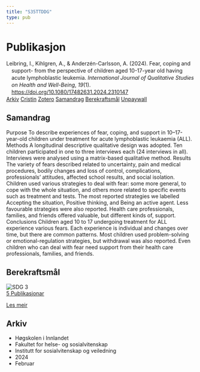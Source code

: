```yaml
---
title: "S35TTDDG"
type: pub
---
```

<h1>Publikasjon</h1>
<article id="csl-bib-container-S35TTDDG" class="csl-bib-container">
  <div class="csl-bib-body" style="line-height: 1.35; padding-left: 1em; text-indent:-1em;">
  <div class="csl-entry">Leibring, I., Kihlgren, A., &amp; Anderz&#xE9;n-Carlsson, A. (2024). Fear, coping and support- from the perspective of children aged 10-17-year old having acute lymphoblastic leukemia. <i>International Journal of Qualitative Studies on Health and Well-Being</i>, <i>19</i>(1). <a href="https://doi.org/10.1080/17482631.2024.2310147">https://doi.org/10.1080/17482631.2024.2310147</a></div>
</div>
  <div class="csl-bib-buttons">
    <a href="#taxonomy-article-S35TTDDG" class="csl-bib-button">Arkiv</a>
    <a href="https://app.cristin.no/results/show.jsf?id=2249555" alt="Cristin URL" class="csl-bib-button">Cristin</a>
    <a href="http://zotero.org/groups/5402882/items/S35TTDDG" alt="Zotero URL" class="csl-bib-button">Zotero</a>
    <a href="#abstract-article-S35TTDDG" class="csl-bib-button">Samandrag</a>
    <a href="#sdg-article-S35TTDDG" class="csl-bib-button">Berekraftsmål</a>
    <a href="https://www.tandfonline.com/doi/pdf/10.1080/17482631.2024.2310147?needAccess=true" class="csl-bib-button">Unpaywall</a>
  </div>
  <div id="csl-bib-meta-container-S35TTDDG"></div>
</article>
<div id="csl-bib-meta-S35TTDDG" class="csl-bib-meta">
  <article id="abstract-article-S35TTDDG" class="abstract-article">
    <h1>Samandrag</h1>
    Purpose To describe experiences of fear, coping, and support in 10–17-year-old children under treatment for acute lymphoblastic leukaemia (ALL). Methods A longitudinal descriptive qualitative design was adopted. Ten children participated in one to three interviews each (24 interviews in all). Interviews were analysed using a matrix-based qualitative method. Results The variety of fears described related to uncertainty, pain and medical procedures, bodily changes and loss of control, complications, professionals’ attitudes, affected school results, and social isolation. Children used various strategies to deal with fear: some more general, to cope with the whole situation, and others more related to specific events such as treatment and tests. The most reported strategies we labelled Accepting the situation, Positive thinking, and Being an active agent. Less favourable strategies were also reported. Health care professionals, families, and friends offered valuable, but different kinds of, support. Conclusions Children aged 10 to 17 undergoing treatment for ALL experience various fears. Each experience is individual and changes over time, but there are common patterns. Most children used problem-solving or emotional-regulation strategies, but withdrawal was also reported. Even children who can deal with fear need support from their health care professionals, families, and friends.
  </article>
  <article id="sdg-article-S35TTDDG" class="sdg-article">
    <h1>Berekraftsmål</h1>
    <div class="sdg-container"><div id="sdg3" class="sdg"> <img src="{{< params subfolder >}}images/sdg/sdg03_no.png" class="image" alt="SDG 3"> <div class="sdg-overlay"> <a href="{{< params subfolder >}}no/archive/?sdg=3#archive" class="sdg-publication-count"><span>5</span> Publikasjonar</a> <p><a href="NA" class="sdg-read-more">Les meir</a></p> </div> </div></div>
  </article>
  <article id="taxonomy-article-S35TTDDG" class="taxonomy-article">
    <h1>Arkiv</h1>
    <ul>
      <li>Høgskolen i Innlandet</li>
      <li>Fakultet for helse- og sosialvitenskap</li>
      <li>Institutt for sosialvitenskap og veiledning</li>
      <li>2024</li>
      <li>Februar</li>
    </ul>
  </article>
</div>
